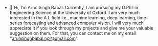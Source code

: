 - 👋  Hi, I’m Arun Singh Babal. Currently, I am pursuing my D.Phil in Engineering Science at the University of Oxford. I am very much interested in the A.I. field i.e., machine learning, deep learning, time-series forecasting and advanced computer vision. I will very much appreciate it if you look through my projects and give me your valuable suggestion on them. For that, you can contact me on my email "arunsinghbabal.npl@gmail.com".
